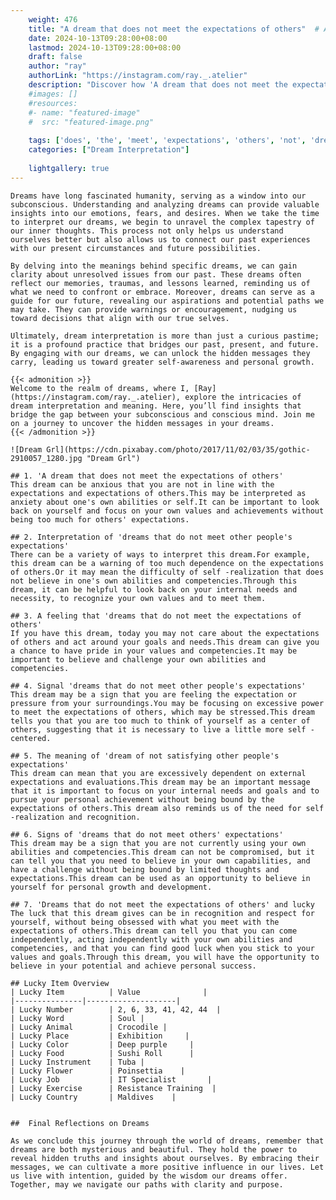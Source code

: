 ```yaml
---
    weight: 476
    title: "A dream that does not meet the expectations of others"  # Assuming 'title' column exists
    date: 2024-10-13T09:28:00+08:00
    lastmod: 2024-10-13T09:28:00+08:00
    draft: false
    author: "ray"
    authorLink: "https://instagram.com/ray._.atelier"
    description: "Discover how 'A dream that does not meet the expectations of others' can interpret your future and uncover its significant meanings in your life."
    #images: []
    #resources:
    #- name: "featured-image"
    #  src: "featured-image.png"
    
    tags: ['does', 'the', 'meet', 'expectations', 'others', 'not', 'dream', 'A', 'of', 'that']
    categories: ["Dream Interpretation"]
    
    lightgallery: true
---
```

    
    Dreams have long fascinated humanity, serving as a window into our subconscious. Understanding and analyzing dreams can provide valuable insights into our emotions, fears, and desires. When we take the time to interpret our dreams, we begin to unravel the complex tapestry of our inner thoughts. This process not only helps us understand ourselves better but also allows us to connect our past experiences with our present circumstances and future possibilities.
    
    By delving into the meanings behind specific dreams, we can gain clarity about unresolved issues from our past. These dreams often reflect our memories, traumas, and lessons learned, reminding us of what we need to confront or embrace. Moreover, dreams can serve as a guide for our future, revealing our aspirations and potential paths we may take. They can provide warnings or encouragement, nudging us toward decisions that align with our true selves.
    
    Ultimately, dream interpretation is more than just a curious pastime; it is a profound practice that bridges our past, present, and future. By engaging with our dreams, we can unlock the hidden messages they carry, leading us toward greater self-awareness and personal growth.
    
    {{< admonition >}}
    Welcome to the realm of dreams, where I, [Ray](https://instagram.com/ray._.atelier), explore the intricacies of dream interpretation and meaning. Here, you’ll find insights that bridge the gap between your subconscious and conscious mind. Join me on a journey to uncover the hidden messages in your dreams.
    {{< /admonition >}}
    
    ![Dream Grl](https://cdn.pixabay.com/photo/2017/11/02/03/35/gothic-2910057_1280.jpg "Dream Grl")
    
    ## 1. 'A dream that does not meet the expectations of others'
    This dream can be anxious that you are not in line with the expectations and expectations of others.This may be interpreted as anxiety about one's own abilities or self.It can be important to look back on yourself and focus on your own values and achievements without being too much for others' expectations.
    
    ## 2. Interpretation of 'dreams that do not meet other people's expectations'
    There can be a variety of ways to interpret this dream.For example, this dream can be a warning of too much dependence on the expectations of others.Or it may mean the difficulty of self -realization that does not believe in one's own abilities and competencies.Through this dream, it can be helpful to look back on your internal needs and necessity, to recognize your own values and to meet them.
    
    ## 3. A feeling that 'dreams that do not meet the expectations of others'
    If you have this dream, today you may not care about the expectations of others and act around your goals and needs.This dream can give you a chance to have pride in your values and competencies.It may be important to believe and challenge your own abilities and competencies.
    
    ## 4. Signal 'dreams that do not meet other people's expectations'
    This dream may be a sign that you are feeling the expectation or pressure from your surroundings.You may be focusing on excessive power to meet the expectations of others, which may be stressed.This dream tells you that you are too much to think of yourself as a center of others, suggesting that it is necessary to live a little more self -centered.
    
    ## 5. The meaning of 'dream of not satisfying other people's expectations'
    This dream can mean that you are excessively dependent on external expectations and evaluations.This dream may be an important message that it is important to focus on your internal needs and goals and to pursue your personal achievement without being bound by the expectations of others.This dream also reminds us of the need for self -realization and recognition.
    
    ## 6. Signs of 'dreams that do not meet others' expectations'
    This dream may be a sign that you are not currently using your own abilities and competencies.This dream can not be compromised, but it can tell you that you need to believe in your own capabilities, and have a challenge without being bound by limited thoughts and expectations.This dream can be used as an opportunity to believe in yourself for personal growth and development.
    
    ## 7. 'Dreams that do not meet the expectations of others' and lucky
    The luck that this dream gives can be in recognition and respect for yourself, without being obsessed with what you meet with the expectations of others.This dream can tell you that you can come independently, acting independently with your own abilities and competencies, and that you can find good luck when you stick to your values and goals.Through this dream, you will have the opportunity to believe in your potential and achieve personal success.
    
    ## Lucky Item Overview
    | Lucky Item          | Value              |
    |---------------|--------------------|
    | Lucky Number        | 2, 6, 33, 41, 42, 44  |
    | Lucky Word          | Soul |
    | Lucky Animal        | Crocodile |
    | Lucky Place         | Exhibition     |
    | Lucky Color         | Deep purple     |
    | Lucky Food          | Sushi Roll      |
    | Lucky Instrument    | Tuba |
    | Lucky Flower        | Poinsettia    |
    | Lucky Job           | IT Specialist       |
    | Lucky Exercise      | Resistance Training  |
    | Lucky Country       | Maldives    |
    
    
    ##  Final Reflections on Dreams
    
    As we conclude this journey through the world of dreams, remember that dreams are both mysterious and beautiful. They hold the power to reveal hidden truths and insights about ourselves. By embracing their messages, we can cultivate a more positive influence in our lives. Let us live with intention, guided by the wisdom our dreams offer. Together, may we navigate our paths with clarity and purpose.
    
